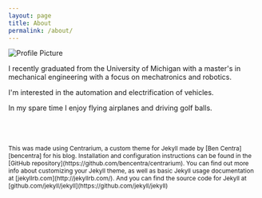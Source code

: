 ```yaml
---
layout: page
title: About
permalink: /about/
---
```


<img src="{{ site.baseurl }}assets/profile-placeholder.gif" title="Profile Picture" class="profile">

I recently graduated from the University of Michigan with a master's in mechanical engineering with a focus on mechatronics and robotics. 

I'm interested in the automation and electrification of vehicles.

In my spare time I enjoy flying airplanes and driving golf balls.


<br>
<br>
<br>

<span style="font-size:12px;">
This was made using Centrarium, a custom theme for Jekyll made by [Ben Centra][bencentra] for his blog. Installation and configuration instructions can be found in the [GitHub repository](https://github.com/bencentra/centrarium).
You can find out more info about customizing your Jekyll theme, as well as basic Jekyll usage documentation at [jekyllrb.com](http://jekyllrb.com/). And you can find the source code for Jekyll at [github.com/jekyll/jekyll](https://github.com/jekyll/jekyll)

[centrarium]: https://github.com/bencentra/centrarium
[bencentra]: http://bencentra.com
[jekyll]: https://github.com/jekyll/jekyll

</span>
